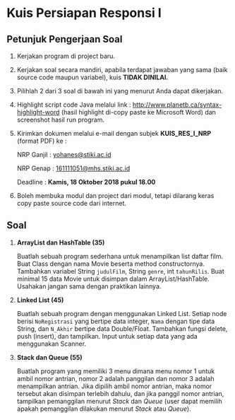 # Kuis Persiapan Responsi I

## Petunjuk Pengerjaan Soal
1.	Kerjakan program di project baru.
2.	Kerjakan soal secara mandiri, apabila terdapat jawaban yang sama (baik source code maupun variabel), kuis **TIDAK DINILAI.**
3.	Pilihlah 2 dari 3 soal di bawah ini yang menurut Anda dapat dikerjakan.
4.	Highlight script code Java melalui link : http://www.planetb.ca/syntax-highlight-word (hasil highlight di-copy paste ke Microsoft Word) dan screenshot hasil run program.
5.	Kirimkan dokumen melalui e-mail dengan subjek **KUIS_RES_I_NRP** (format PDF) ke :

    NRP Ganjil : yohanes@stiki.ac.id

    NRP Genap : 161111051@mhs.stiki.ac.id
    
    Deadline : **Kamis, 18 Oktober 2018 pukul 18.00**

6.	Boleh membuka modul dan project dari modul, tetapi dilarang keras copy paste source code dari internet.


## Soal
1. **ArrayList dan HashTable (35)**

    Buatlah sebuah program sederhana untuk menampilkan list daftar film. Buat Class dengan nama Movie beserta method constructornya. Tambahkan variabel String ```judulFilm```, String ```genre```, int ```tahunRilis```. Buat minimal 15 data Movie untuk disimpan dalam ArrayList/HashTable. Usahakan jangan sama dengan praktikan lainnya.

2. **Linked List (45)**

    Buatlah sebuah program dengan menggunakan Linked List. Setiap node berisi ```NoRegistrasi``` yang bertipe data integer, ```Nama``` dengan tipe data String, dan ```N_Akhir``` bertipe data Double/Float. Tambahkan fungsi delete, push (insert), dan tampilkan. Input untuk setiap data yang ada menggunakan Scanner.

3. **Stack dan Queue (55)**
   
   Buatlah program yang memiliki 3 menu dimana menu nomor 1 untuk ambil nomor antrian, nomor 2 adalah panggilan dan nomor 3 adalah menampilkan antrian. Jika dipilih ambil nomor antrian, maka nomor tersebut akan disimpan terlebih dahulu, dan jika panggil nomor antrian, tampilkan pemanggilan menurut *Stack* dan *Queue* (user dapat memilih apakah pemanggilan dilakukan menurut *Stack* atau *Queue*).